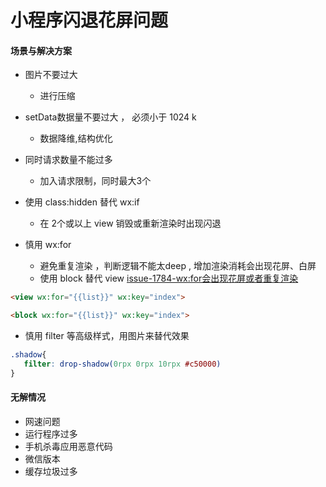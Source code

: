 # 小程序闪退花屏问题

#### 场景与解决方案

+ 图片不要过大 
   + 进行压缩

+ setData数据量不要过大 ， 必须小于 1024 k
   + 数据降维,结构优化

+ 同时请求数量不能过多
   + 加入请求限制，同时最大3个

+ 使用 class:hidden 替代 wx:if 
   + 在 2个或以上 view 销毁或重新渲染时出现闪退

+ 慎用 wx:for  
   + 避免重复渲染 ，判断逻辑不能太deep , 增加渲染消耗会出现花屏、白屏
   + 使用 block 替代 view  [issue-1784-wx:for会出现花屏或者重复渲染 ](https://github.com/Tencent/wepy/issues/1784 "issue-1784-wx:for会出现花屏或者重复渲染")

```html
<view wx:for="{{list}}" wx:key="index">

<block wx:for="{{list}}" wx:key="index">
```


+ 慎用 filter 等高级样式，用图片来替代效果

```css
.shadow{
   filter: drop-shadow(0rpx 0rpx 10rpx #c50000)
}
```

#### 无解情况

+ 网速问题
+ 运行程序过多
+ 手机杀毒应用恶意代码
+ 微信版本
+ 缓存垃圾过多